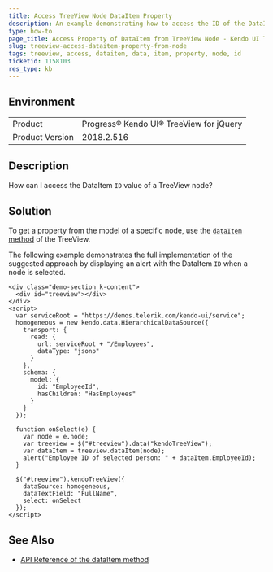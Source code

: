 ```yaml
---
title: Access TreeView Node DataItem Property
description: An example demonstrating how to access the ID of the DataItem that corresponds to a TreeView node
type: how-to
page_title: Access Property of DataItem from TreeView Node - Kendo UI TreeView for jQuery
slug: treeview-access-dataitem-property-from-node
tags: treeview, access, dataitem, data, item, property, node, id
ticketid: 1158103
res_type: kb
---
```


## Environment

<table>
 <tr>
  <td>Product</td>
  <td>Progress® Kendo UI® TreeView for jQuery</td>
 </tr>
 <tr>
  <td>Product Version</td>
  <td>2018.2.516</td>
 </tr>
</table>

## Description

How can I access the DataItem `ID` value of a TreeView node?

## Solution

To get a property from the model of a specific node, use the [`dataItem` method](https://docs.telerik.com/kendo-ui/api/javascript/ui/treeview/methods/dataitem#dataItem) of the TreeView.

The following example demonstrates the full implementation of the suggested approach by displaying an alert with the DataItem `ID` when a node is selected.

```dojo
<div class="demo-section k-content">
  <div id="treeview"></div>
</div>
<script>
  var serviceRoot = "https://demos.telerik.com/kendo-ui/service";
  homogeneous = new kendo.data.HierarchicalDataSource({
    transport: {
      read: {
        url: serviceRoot + "/Employees",
        dataType: "jsonp"
      }
    },
    schema: {
      model: {
        id: "EmployeeId",
        hasChildren: "HasEmployees"
      }
    }
  });

  function onSelect(e) {
    var node = e.node;
    var treeview = $("#treeview").data("kendoTreeView");
    var dataItem = treeview.dataItem(node);
    alert("Employee ID of selected person: " + dataItem.EmployeeId);
  }

  $("#treeview").kendoTreeView({
    dataSource: homogeneous,
    dataTextField: "FullName",
    select: onSelect
  });
</script>
```

## See Also

* [API Reference of the dataItem method](https://docs.telerik.com/kendo-ui/api/javascript/ui/treeview/methods/dataitem#dataItem)
